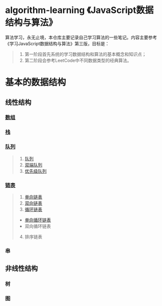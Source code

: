 # algorithm-learning 《JavaScript数据结构与算法》
算法学习，永无止境，本仓库主要记录自己学习算法的一些笔记。内容主要参考《学习JavaScript数据结构与算法》第三版，目标是：
 > 1. 第一阶段首先系统的学习数据结构和算法的基本概念和知识点；
 > 2. 第二阶段会参考LeetCode中不同数据类型的经典算法。
# 基本的数据结构
## 线性结构
### [数组](https://github.com/HolinWang/algorithm-learning/blob/main/Array/README.md)
### [栈](https://github.com/HolinWang/algorithm-learning/tree/main/Stack/README.md)
### [队列](https://github.com/HolinWang/algorithm-learning/tree/main/Queue/README.md)
> 1. [队列](https://github.com/HolinWang/algorithm-learning/tree/main/Queue/README.md)
> 2. [双端队列](https://github.com/HolinWang/algorithm-learning/blob/main/Queue/DoubleEndedQueue/README.md)
> 3. [优先级队列](https://github.com/HolinWang/algorithm-learning/tree/main/Queue/PriorityQueue#readme)
### [链表](https://github.com/HolinWang/algorithm-learning/tree/main/LinkedList/LinkedList/README.md)
> 1. [单向链表](https://github.com/HolinWang/algorithm-learning/tree/main/LinkedList/LinkedList/README.md)
> 2. [双向链表](https://github.com/HolinWang/algorithm-learning/blob/main/LinkedList/DoublyLinkedList/README.md)
> 3. [循环链表](https://github.com/HolinWang/algorithm-learning/blob/main/LinkedList/LoopLinkedList/README.md)
> + [单向循环链表](https://github.com/HolinWang/algorithm-learning/blob/main/LinkedList/LoopLinkedList/README.md)
> + 双向循环链表
> 4. 排序链表
### 串
## 非线性结构
### 树
### 图

